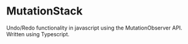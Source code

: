 # MutationStack
Undo/Redo functionality in javascript using the MutationObserver API. Written using Typescript.
